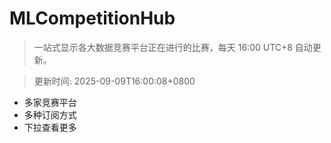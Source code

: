 # MLCompetitionHub

> 一站式显示各大数据竞赛平台正在进行的比赛，每天 16:00 UTC+8 自动更新。
  
> 更新时间: 2025-09-09T16:00:08+0800 

* 多家竞赛平台
* 多种订阅方式
* 下拉查看更多